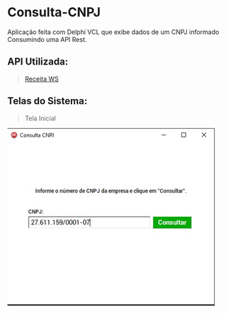# Consulta-CNPJ
Aplicação feita com Delphi VCL que exibe dados de um CNPJ informado Consumindo uma API Rest.

## API Utilizada:
> [Receita WS](https://receitaws.com.br/api)


## Telas do Sistema:
> Tela Inicial

![](https://github.com/kas-oss/Consulta-CNPJ/blob/main/imgTelas/TelaInicial.jpg?raw=true)